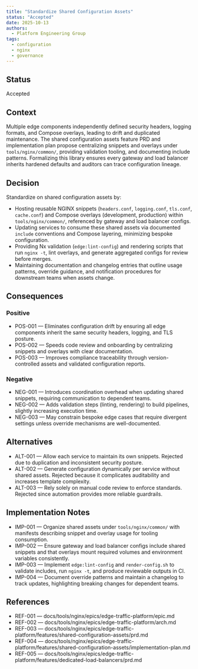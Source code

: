 ```yaml
---
title: "Standardize Shared Configuration Assets"
status: "Accepted"
date: 2025-10-13
authors:
  - Platform Engineering Group
tags:
  - configuration
  - nginx
  - governance
---
```


## Status

Accepted

## Context

Multiple edge components independently defined security headers, logging formats, and Compose overlays, leading to drift and duplicated maintenance. The shared configuration assets feature PRD and implementation plan propose centralizing snippets and overlays under `tools/nginx/common/`, providing validation tooling, and documenting include patterns. Formalizing this library ensures every gateway and load balancer inherits hardened defaults and auditors can trace configuration lineage.

## Decision

Standardize on shared configuration assets by:

- Hosting reusable NGINX snippets (`headers.conf`, `logging.conf`, `tls.conf`, `cache.conf`) and Compose overlays (development, production) within `tools/nginx/common/`, referenced by gateway and load balancer configs.
- Updating services to consume these shared assets via documented `include` conventions and Compose layering, minimizing bespoke configuration.
- Providing Nx validation (`edge:lint-config`) and rendering scripts that run `nginx -t`, lint overlays, and generate aggregated configs for review before merges.
- Maintaining documentation and changelog entries that outline usage patterns, override guidance, and notification procedures for downstream teams when assets change.

## Consequences

### Positive

- POS-001 — Eliminates configuration drift by ensuring all edge components inherit the same security headers, logging, and TLS posture.
- POS-002 — Speeds code review and onboarding by centralizing snippets and overlays with clear documentation.
- POS-003 — Improves compliance traceability through version-controlled assets and validated configuration reports.

### Negative

- NEG-001 — Introduces coordination overhead when updating shared snippets, requiring communication to dependent teams.
- NEG-002 — Adds validation steps (linting, rendering) to build pipelines, slightly increasing execution time.
- NEG-003 — May constrain bespoke edge cases that require divergent settings unless override mechanisms are well-documented.

## Alternatives

- ALT-001 — Allow each service to maintain its own snippets. Rejected due to duplication and inconsistent security posture.
- ALT-002 — Generate configuration dynamically per service without shared assets. Rejected because it complicates auditability and increases template complexity.
- ALT-003 — Rely solely on manual code review to enforce standards. Rejected since automation provides more reliable guardrails.

## Implementation Notes

- IMP-001 — Organize shared assets under `tools/nginx/common/` with manifests describing snippet and overlay usage for tooling consumption.
- IMP-002 — Ensure gateway and load balancer configs include shared snippets and that overlays mount required volumes and environment variables consistently.
- IMP-003 — Implement `edge:lint-config` and `render-config.sh` to validate includes, run `nginx -t`, and produce reviewable outputs in CI.
- IMP-004 — Document override patterns and maintain a changelog to track updates, highlighting breaking changes for dependent teams.

## References

- REF-001 — docs/tools/nginx/epics/edge-traffic-platform/epic.md
- REF-002 — docs/tools/nginx/epics/edge-traffic-platform/arch.md
- REF-003 — docs/tools/nginx/epics/edge-traffic-platform/features/shared-configuration-assets/prd.md
- REF-004 — docs/tools/nginx/epics/edge-traffic-platform/features/shared-configuration-assets/implementation-plan.md
- REF-005 — docs/tools/nginx/epics/edge-traffic-platform/features/dedicated-load-balancers/prd.md

